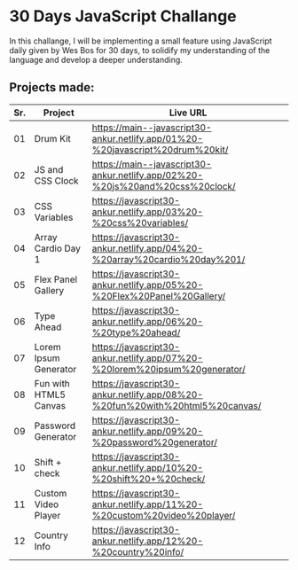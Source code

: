 # 30 Days JavaScript Challange

In this challange, I will be implementing a small feature using JavaScript daily given by Wes Bos for 30 days, to solidify my understanding of the language and develop a deeper understanding.

## Projects made:

| Sr. | Project               | Live URL                                                                       |
| --- | --------------------- | ------------------------------------------------------------------------------ |
| 01  | Drum Kit              | https://main--javascript30-ankur.netlify.app/01%20-%20javascript%20drum%20kit/ |
| 02  | JS and CSS Clock      | https://main--javascript30-ankur.netlify.app/02%20-%20js%20and%20css%20clock/  |
| 03  | CSS Variables         | https://javascript30-ankur.netlify.app/03%20-%20css%20variables/               |
| 04  | Array Cardio Day 1    | https://javascript30-ankur.netlify.app/04%20-%20array%20cardio%20day%201/      |
| 05  | Flex Panel Gallery    | https://javascript30-ankur.netlify.app/05%20-%20Flex%20Panel%20Gallery/        |
| 06  | Type Ahead            | https://javascript30-ankur.netlify.app/06%20-%20type%20ahead/                  |
| 07  | Lorem Ipsum Generator | https://javascript30-ankur.netlify.app/07%20-%20lorem%20ipsum%20generator/     |
| 08  | Fun with HTML5 Canvas | https://javascript30-ankur.netlify.app/08%20-%20fun%20with%20html5%20canvas/   |
| 09  | Password Generator    | https://javascript30-ankur.netlify.app/09%20-%20password%20generator/          |
| 10  | Shift + check         | https://javascript30-ankur.netlify.app/10%20-%20shift%20+%20check/             |
| 11  | Custom Video Player   | https://javascript30-ankur.netlify.app/11%20-%20custom%20video%20player/       |
| 12  | Country Info          | https://javascript30-ankur.netlify.app/12%20-%20country%20info/                |

